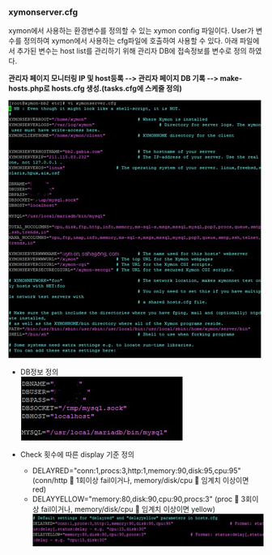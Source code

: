 ### xymonserver.cfg

xymon에서 사용하는 환경변수를 정의할 수 있는 xymon config 파일이다.
User가 변수를 정의하여 xymon에서 사용하는 cfg파일에 호출하여 사용할 수 있다.
아래 파일에서 추가된 변수는 host list를 관리하기 위해 관리자 DB에 접속정보를 변수로 정의 하였다.

**관리자 페이지 모니터링 IP 및 host등록 --> 관리자 페이지 DB 기록 --> make-hosts.php로 hosts.cfg 생성.(tasks.cfg에 스케줄 정의)**

![텍스트](https://github.com/sahagong/xymon/blob/master/img/xymonserver.cfg.jpg)  

- DB정보 정의  
![텍스트](https://github.com/sahagong/xymon/blob/master/img/xymonserver.cfg_DB.jpg)

- Check 횟수에 따른 display 기준 정의  
  - DELAYRED="conn:1,procs:3,http:1,memory:90,disk:95,cpu:95"
	   (conn/http  1회이상 fail이거나, memory/disk/cpu  임계치 이상이면 red)  
  - DELAYYELLOW="memory:80,disk:90,cpu:90,procs:3" 
		   (proc  3회이상 fail이거나,  memory/disk/cpu  임계치 이상이면 yellow)  
![텍스트](https://github.com/sahagong/xymon/blob/master/img/check_display.jpg)  






